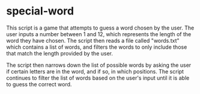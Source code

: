 # special-word
This script is a game that attempts to guess a word chosen by the user. The user inputs a number between 1 and 12, which represents the length of the word they have chosen. The script then reads a file called "words.txt" which contains a list of words, and filters the words to only include those that match the length provided by the user.

The script then narrows down the list of possible words by asking the user if certain letters are in the word, and if so, in which positions. The script continues to filter the list of words based on the user's input until it is able to guess the correct word.